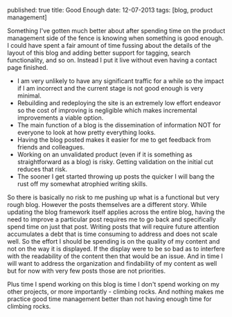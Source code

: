 published: true
title: Good Enough
date: 12-07-2013
tags: [blog, product management]

Something I've gotten much better about after spending time on the product management side of the fence is knowing when something is good enough. I could have spent a fair amount of time fussing about the details of the layout of this blog and adding better support for tagging, search functionality, and so on. Instead I put it live without even having a contact page finished. 

* I am very unlikely to have any significant traffic for a while so the impact if I am incorrect and the current stage is not good enough is very minimal.
* Rebuilding and redeploying the site is an extremely low effort endeavor so the cost of improving is negligible which makes incremental improvements a viable option.
* The main function of a blog is the dissemination of information NOT for everyone to look at how pretty everything looks.
* Having the blog posted makes it easier for me to get feedback from friends and colleagues. 
* Working on an unvalidated product (even if it is something as straightforward as a blog) is risky. Getting validation on the initial cut reduces that risk.
* The sooner I get started throwing up posts the quicker I will bang the rust off my somewhat atrophied writing skills. 

So there is basically no risk to me pushing up what is a functional but very rough blog. However the posts themselves are a different story. While updating the blog framework itself applies across the entire blog, having the need to improve a particular post requires me to go back and specifically spend time on just that post. Writing posts that will require future attention accumulates a debt that is time consuming to address and does not scale well. So the effort I should be spending is on the quality of my content and not on the way it is displayed. If the display were to be so bad as to interfere with the readability of the content then that would be an issue. And in time I will want to address the organization and findability of my content as well but for now with very few posts those are not priorities.

Plus time I spend working on this blog is time I don't spend working on my other projects, or more importantly - climbing rocks. And nothing makes me practice good time management better than not having enough time for climbing rocks.